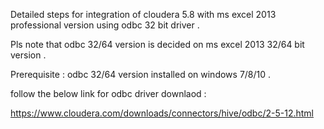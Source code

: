 Detailed steps for integration of cloudera 5.8 with ms excel 2013 professional version using odbc 32 bit driver .

Pls note that odbc 32/64 version is decided on ms excel 2013 32/64 bit version .

Prerequisite : odbc 32/64 version installed on windows 7/8/10 .

follow the below link for odbc driver downlaod :

https://www.cloudera.com/downloads/connectors/hive/odbc/2-5-12.html

